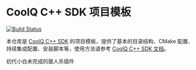 # CoolQ C++ SDK 项目模板

[![Build Status](https://img.shields.io/appveyor/ci/richardchien/cqcppsdk-template.svg)](https://ci.appveyor.com/project/richardchien/cqcppsdk-template)

本仓库是 [CoolQ C++ SDK](https://github.com/cqmoe/cqcppsdk) 的项目模板，提供了基本的目录结构、CMake 配置、持续集成配置、安装脚本等，使用方法请参考 [CoolQ C++ SDK 文档](https://cqcppsdk.cqp.moe/)。

初代小白未完成的狼人杀插件

